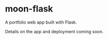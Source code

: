 # moon-flask

A portfolio web app built with Flask.

Details on the app and deployment coming soon.
